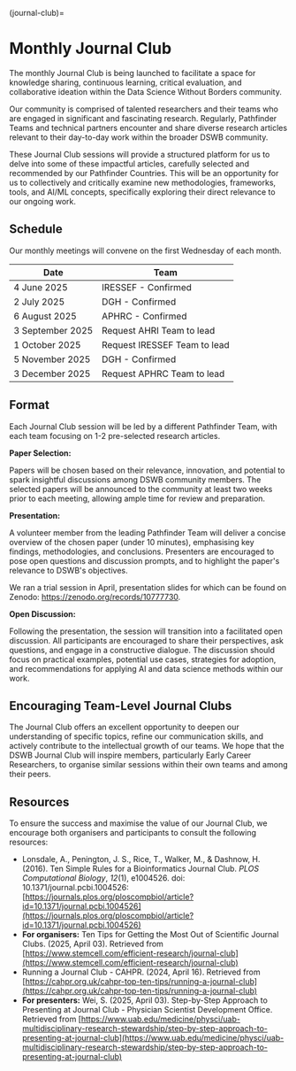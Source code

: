 (journal-club)=
# Monthly Journal Club

The monthly Journal Club is being launched to facilitate a space for knowledge sharing, continuous learning, critical evaluation, and collaborative ideation within the Data Science Without Borders community.

Our community is comprised of talented researchers and their teams who are engaged in significant and fascinating research. Regularly, Pathfinder Teams and technical partners encounter and share diverse research articles relevant to their day-to-day work within the broader DSWB community.

These Journal Club sessions will provide a structured platform for us to delve into some of these impactful articles, carefully selected and recommended by our Pathfinder Countries. This will be an opportunity for us to collectively and critically examine new methodologies, frameworks, tools, and AI/ML concepts, specifically exploring their direct relevance to our ongoing work.

## Schedule

Our monthly meetings will convene on the first Wednesday of each month.

| Date           | Team                       |
| -------------- | -------------------------- |
| 4 June 2025    | IRESSEF - Confirmed        |
| 2 July 2025    | DGH - Confirmed            |
| 6 August 2025  | APHRC - Confirmed          |
| 3 September 2025 | Request AHRI Team to lead   |
| 1 October 2025 | Request IRESSEF Team to lead |
| 5 November 2025  | DGH - Confirmed            |
| 3 December 2025  | Request APHRC Team to lead |

## Format

Each Journal Club session will be led by a different Pathfinder Team, with each team focusing on 1-2 pre-selected research articles.

**Paper Selection:**

Papers will be chosen based on their relevance, innovation, and potential to spark insightful discussions among DSWB community members. The selected papers will be announced to the community at least two weeks prior to each meeting, allowing ample time for review and preparation.

**Presentation:**

A volunteer member from the leading Pathfinder Team will deliver a concise overview of the chosen paper (under 10 minutes), emphasising key findings, methodologies, and conclusions. Presenters are encouraged to pose open questions and discussion prompts, and to highlight the paper's relevance to DSWB's objectives.

We ran a trial session in April, presentation slides for which can be found on Zenodo: https://zenodo.org/records/10777730.

**Open Discussion:**

Following the presentation, the session will transition into a facilitated open discussion. All participants are encouraged to share their perspectives, ask questions, and engage in a constructive dialogue. The discussion should focus on practical examples, potential use cases, strategies for adoption, and recommendations for applying AI and data science methods within our work.

## Encouraging Team-Level Journal Clubs

The Journal Club offers an excellent opportunity to deepen our understanding of specific topics, refine our communication skills, and actively contribute to the intellectual growth of our teams. We hope that the DSWB Journal Club will inspire members, particularly Early Career Researchers, to organise similar sessions within their own teams and among their peers.

## Resources

To ensure the success and maximise the value of our Journal Club, we encourage both organisers and participants to consult the following resources:

* Lonsdale, A., Penington, J. S., Rice, T., Walker, M., & Dashnow, H. (2016). Ten Simple Rules for a Bioinformatics Journal Club. *PLOS Computational Biology*, *12*(1), e1004526. doi: 10.1371/journal.pcbi.1004526: [https://journals.plos.org/ploscompbiol/article?id=10.1371/journal.pcbi.1004526](https://journals.plos.org/ploscompbiol/article?id=10.1371/journal.pcbi.1004526)
* **For organisers:** Ten Tips for Getting the Most Out of Scientific Journal Clubs. (2025, April 03). Retrieved from [https://www.stemcell.com/efficient-research/journal-club](https://www.stemcell.com/efficient-research/journal-club)
* Running a Journal Club - CAHPR. (2024, April 16). Retrieved from [https://cahpr.org.uk/cahpr-top-ten-tips/running-a-journal-club](https://cahpr.org.uk/cahpr-top-ten-tips/running-a-journal-club)
* **For presenters:** Wei, S. (2025, April 03). Step-by-Step Approach to Presenting at Journal Club - Physician Scientist Development Office. Retrieved from [https://www.uab.edu/medicine/physci/uab-multidisciplinary-research-stewardship/step-by-step-approach-to-presenting-at-journal-club](https://www.uab.edu/medicine/physci/uab-multidisciplinary-research-stewardship/step-by-step-approach-to-presenting-at-journal-club)
